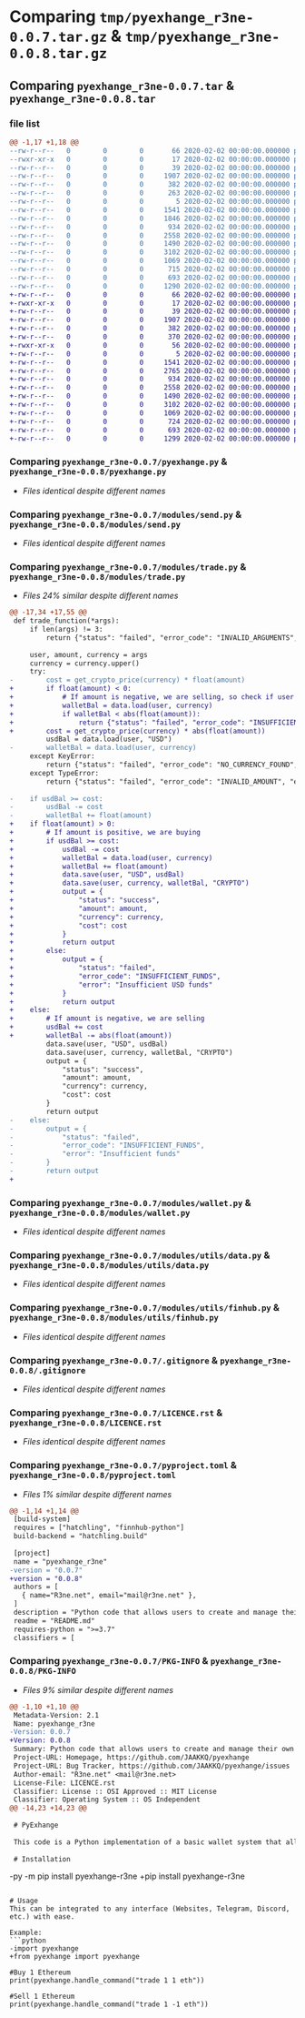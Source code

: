 # Comparing `tmp/pyexhange_r3ne-0.0.7.tar.gz` & `tmp/pyexhange_r3ne-0.0.8.tar.gz`

## Comparing `pyexhange_r3ne-0.0.7.tar` & `pyexhange_r3ne-0.0.8.tar`

### file list

```diff
@@ -1,17 +1,18 @@
--rw-r--r--   0        0        0       66 2020-02-02 00:00:00.000000 pyexhange_r3ne-0.0.7/.gitattributes
--rwxr-xr-x   0        0        0       17 2020-02-02 00:00:00.000000 pyexhange_r3ne-0.0.7/Run.bat
--rw-r--r--   0        0        0       39 2020-02-02 00:00:00.000000 pyexhange_r3ne-0.0.7/config.json.example
--rw-r--r--   0        0        0     1907 2020-02-02 00:00:00.000000 pyexhange_r3ne-0.0.7/pyexhange.py
--rw-r--r--   0        0        0      382 2020-02-02 00:00:00.000000 pyexhange_r3ne-0.0.7/requirements.txt
--rw-r--r--   0        0        0      263 2020-02-02 00:00:00.000000 pyexhange_r3ne-0.0.7/test.py
--rw-r--r--   0        0        0        5 2020-02-02 00:00:00.000000 pyexhange_r3ne-0.0.7/data/placeholder
--rw-r--r--   0        0        0     1541 2020-02-02 00:00:00.000000 pyexhange_r3ne-0.0.7/modules/send.py
--rw-r--r--   0        0        0     1846 2020-02-02 00:00:00.000000 pyexhange_r3ne-0.0.7/modules/trade.py
--rw-r--r--   0        0        0      934 2020-02-02 00:00:00.000000 pyexhange_r3ne-0.0.7/modules/wallet.py
--rw-r--r--   0        0        0     2558 2020-02-02 00:00:00.000000 pyexhange_r3ne-0.0.7/modules/utils/data.py
--rw-r--r--   0        0        0     1490 2020-02-02 00:00:00.000000 pyexhange_r3ne-0.0.7/modules/utils/finhub.py
--rw-r--r--   0        0        0     3102 2020-02-02 00:00:00.000000 pyexhange_r3ne-0.0.7/.gitignore
--rw-r--r--   0        0        0     1069 2020-02-02 00:00:00.000000 pyexhange_r3ne-0.0.7/LICENCE.rst
--rw-r--r--   0        0        0      715 2020-02-02 00:00:00.000000 pyexhange_r3ne-0.0.7/README.md
--rw-r--r--   0        0        0      693 2020-02-02 00:00:00.000000 pyexhange_r3ne-0.0.7/pyproject.toml
--rw-r--r--   0        0        0     1290 2020-02-02 00:00:00.000000 pyexhange_r3ne-0.0.7/PKG-INFO
+-rw-r--r--   0        0        0       66 2020-02-02 00:00:00.000000 pyexhange_r3ne-0.0.8/.gitattributes
+-rwxr-xr-x   0        0        0       17 2020-02-02 00:00:00.000000 pyexhange_r3ne-0.0.8/Run.bat
+-rw-r--r--   0        0        0       39 2020-02-02 00:00:00.000000 pyexhange_r3ne-0.0.8/config.json.example
+-rw-r--r--   0        0        0     1907 2020-02-02 00:00:00.000000 pyexhange_r3ne-0.0.8/pyexhange.py
+-rw-r--r--   0        0        0      382 2020-02-02 00:00:00.000000 pyexhange_r3ne-0.0.8/requirements.txt
+-rw-r--r--   0        0        0      370 2020-02-02 00:00:00.000000 pyexhange_r3ne-0.0.8/test.py
+-rwxr-xr-x   0        0        0       56 2020-02-02 00:00:00.000000 pyexhange_r3ne-0.0.8/upload.bat
+-rw-r--r--   0        0        0        5 2020-02-02 00:00:00.000000 pyexhange_r3ne-0.0.8/data/placeholder
+-rw-r--r--   0        0        0     1541 2020-02-02 00:00:00.000000 pyexhange_r3ne-0.0.8/modules/send.py
+-rw-r--r--   0        0        0     2765 2020-02-02 00:00:00.000000 pyexhange_r3ne-0.0.8/modules/trade.py
+-rw-r--r--   0        0        0      934 2020-02-02 00:00:00.000000 pyexhange_r3ne-0.0.8/modules/wallet.py
+-rw-r--r--   0        0        0     2558 2020-02-02 00:00:00.000000 pyexhange_r3ne-0.0.8/modules/utils/data.py
+-rw-r--r--   0        0        0     1490 2020-02-02 00:00:00.000000 pyexhange_r3ne-0.0.8/modules/utils/finhub.py
+-rw-r--r--   0        0        0     3102 2020-02-02 00:00:00.000000 pyexhange_r3ne-0.0.8/.gitignore
+-rw-r--r--   0        0        0     1069 2020-02-02 00:00:00.000000 pyexhange_r3ne-0.0.8/LICENCE.rst
+-rw-r--r--   0        0        0      724 2020-02-02 00:00:00.000000 pyexhange_r3ne-0.0.8/README.md
+-rw-r--r--   0        0        0      693 2020-02-02 00:00:00.000000 pyexhange_r3ne-0.0.8/pyproject.toml
+-rw-r--r--   0        0        0     1299 2020-02-02 00:00:00.000000 pyexhange_r3ne-0.0.8/PKG-INFO
```

### Comparing `pyexhange_r3ne-0.0.7/pyexhange.py` & `pyexhange_r3ne-0.0.8/pyexhange.py`

 * *Files identical despite different names*

### Comparing `pyexhange_r3ne-0.0.7/modules/send.py` & `pyexhange_r3ne-0.0.8/modules/send.py`

 * *Files identical despite different names*

### Comparing `pyexhange_r3ne-0.0.7/modules/trade.py` & `pyexhange_r3ne-0.0.8/modules/trade.py`

 * *Files 24% similar despite different names*

```diff
@@ -17,34 +17,55 @@
 def trade_function(*args):
     if len(args) != 3:
         return {"status": "failed", "error_code": "INVALID_ARGUMENTS", "error": "Invalid arguments. Usage: trade [user] [amount] [currency]"}
     
     user, amount, currency = args
     currency = currency.upper()
     try:
-        cost = get_crypto_price(currency) * float(amount)
+        if float(amount) < 0:
+            # If amount is negative, we are selling, so check if user has enough of the currency
+            walletBal = data.load(user, currency)
+            if walletBal < abs(float(amount)):
+                return {"status": "failed", "error_code": "INSUFFICIENT_FUNDS", "error": f"Insufficient {currency} funds"}
+        cost = get_crypto_price(currency) * abs(float(amount))
         usdBal = data.load(user, "USD")
-        walletBal = data.load(user, currency)
     except KeyError:
         return {"status": "failed", "error_code": "NO_CURRENCY_FOUND", "error": f"{currency} could not be found from the database."}
     except TypeError:
         return {"status": "failed", "error_code": "INVALID_AMOUNT", "error": "Invalid input for amount"}
 
-    if usdBal >= cost:
-        usdBal -= cost
-        walletBal += float(amount)
+    if float(amount) > 0:
+        # If amount is positive, we are buying
+        if usdBal >= cost:
+            usdBal -= cost
+            walletBal = data.load(user, currency)
+            walletBal += float(amount)
+            data.save(user, "USD", usdBal)
+            data.save(user, currency, walletBal, "CRYPTO")
+            output = {
+                "status": "success",
+                "amount": amount,
+                "currency": currency,
+                "cost": cost
+            }
+            return output
+        else:
+            output = {
+                "status": "failed",
+                "error_code": "INSUFFICIENT_FUNDS",
+                "error": "Insufficient USD funds"
+            }
+            return output
+    else:
+        # If amount is negative, we are selling
+        usdBal += cost
+        walletBal -= abs(float(amount))
         data.save(user, "USD", usdBal)
         data.save(user, currency, walletBal, "CRYPTO")
         output = {
             "status": "success",
             "amount": amount,
             "currency": currency,
             "cost": cost
         }
         return output
-    else:
-        output = {
-            "status": "failed",
-            "error_code": "INSUFFICIENT_FUNDS",
-            "error": "Insufficient funds"
-        }
-        return output
+
```

### Comparing `pyexhange_r3ne-0.0.7/modules/wallet.py` & `pyexhange_r3ne-0.0.8/modules/wallet.py`

 * *Files identical despite different names*

### Comparing `pyexhange_r3ne-0.0.7/modules/utils/data.py` & `pyexhange_r3ne-0.0.8/modules/utils/data.py`

 * *Files identical despite different names*

### Comparing `pyexhange_r3ne-0.0.7/modules/utils/finhub.py` & `pyexhange_r3ne-0.0.8/modules/utils/finhub.py`

 * *Files identical despite different names*

### Comparing `pyexhange_r3ne-0.0.7/.gitignore` & `pyexhange_r3ne-0.0.8/.gitignore`

 * *Files identical despite different names*

### Comparing `pyexhange_r3ne-0.0.7/LICENCE.rst` & `pyexhange_r3ne-0.0.8/LICENCE.rst`

 * *Files identical despite different names*

### Comparing `pyexhange_r3ne-0.0.7/pyproject.toml` & `pyexhange_r3ne-0.0.8/pyproject.toml`

 * *Files 1% similar despite different names*

```diff
@@ -1,14 +1,14 @@
 [build-system]
 requires = ["hatchling", "finnhub-python"]
 build-backend = "hatchling.build"
 
 [project]
 name = "pyexhange_r3ne"
-version = "0.0.7"
+version = "0.0.8"
 authors = [
   { name="R3ne.net", email="mail@r3ne.net" },
 ]
 description = "Python code that allows users to create and manage their own virtual wallets to get the trading experiense with out real money."
 readme = "README.md"
 requires-python = ">=3.7"
 classifiers = [
```

### Comparing `pyexhange_r3ne-0.0.7/PKG-INFO` & `pyexhange_r3ne-0.0.8/PKG-INFO`

 * *Files 9% similar despite different names*

```diff
@@ -1,10 +1,10 @@
 Metadata-Version: 2.1
 Name: pyexhange_r3ne
-Version: 0.0.7
+Version: 0.0.8
 Summary: Python code that allows users to create and manage their own virtual wallets to get the trading experiense with out real money.
 Project-URL: Homepage, https://github.com/JAAKKQ/pyexhange
 Project-URL: Bug Tracker, https://github.com/JAAKKQ/pyexhange/issues
 Author-email: "R3ne.net" <mail@r3ne.net>
 License-File: LICENCE.rst
 Classifier: License :: OSI Approved :: MIT License
 Classifier: Operating System :: OS Independent
@@ -14,23 +14,23 @@
 
 # PyExhange
 
 This code is a Python implementation of a basic wallet system that allows users to buy, sell, and transfer currencies. It includes a JSON database to store user information and currency balances. The code is licensed under the MIT license.
 
 # Installation
 ```
-py -m pip install pyexhange-r3ne
+pip install pyexhange-r3ne
 ```
 
 # Usage
 This can be integrated to any interface (Websites, Telegram, Discord, etc.) with ease.
 
 Example:
 ```python
-import pyexhange
+from pyexhange import pyexhange
 
 #Buy 1 Ethereum
 print(pyexhange.handle_command("trade 1 1 eth"))
 
 #Sell 1 Ethereum
 print(pyexhange.handle_command("trade 1 -1 eth"))
```

